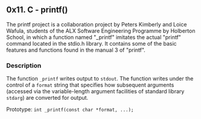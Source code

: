 ## 0x11. C - printf()

The printf project is a collaboration project by Peters Kimberly and Loice Wafula, students of the ALX Software Engineering Programme by Holberton School, in which a function named "_printf" imitates the actual "printf" command located in the stdio.h library. It contains some of the basic features and functions found in the manual 3 of "printf".

### Description

The function ```_printf``` writes output to ```stdout```. The function writes under the control of a ```format``` string that specifies how subsequent arguments (accessed via the variable-length argument facilities of standard library ```stdarg```) are converted for output.

Prototype: ```int _printf(const char *format, ...);```
